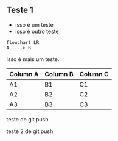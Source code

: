 
## Teste 1

- isso é um teste
- isso é outro teste

```mermaid
flowchart LR
A ----> B
```

Isso é mais um teste.

Column A | Column B | Column C
---------|----------|---------
 A1 | B1 | C1
 A2 | B2 | C2
 A3 | B3 | C3

 teste de git push

 teste 2 de git push
